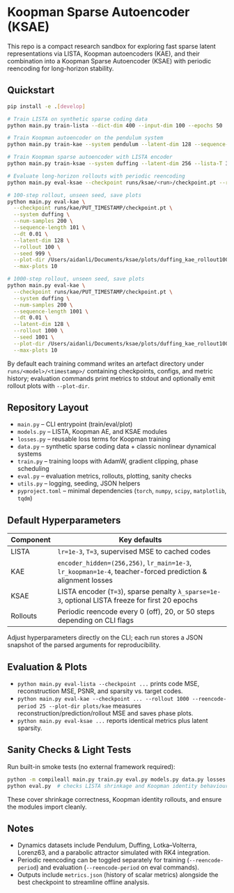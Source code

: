 # Koopman Sparse Autoencoder (KSAE)

This repo is a compact research sandbox for exploring fast sparse latent representations via LISTA, Koopman autoencoders (KAE), and their combination into a Koopman Sparse Autoencoder (KSAE) with periodic reencoding for long-horizon stability.

## Quickstart

```bash
pip install -e .[develop]

# Train LISTA on synthetic sparse coding data
python main.py train-lista --dict-dim 400 --input-dim 100 --epochs 50

# Train Koopman autoencoder on the pendulum system
python main.py train-kae --system pendulum --latent-dim 128 --sequence-length 100 --epochs 30

# Train Koopman sparse autoencoder with LISTA encoder
python main.py train-ksae --system duffing --latent-dim 256 --lista-T 3 --lambda-sparse 1e-3

# Evaluate long-horizon rollouts with periodic reencoding
python main.py eval-ksae --checkpoint runs/ksae/<run>/checkpoint.pt --rollout 1000 --reencode-period 25

# 100-step rollout, unseen seed, save plots
python main.py eval-kae \
  --checkpoint runs/kae/PUT_TIMESTAMP/checkpoint.pt \
  --system duffing \
  --num-samples 200 \
  --sequence-length 101 \
  --dt 0.01 \
  --latent-dim 128 \
  --rollout 100 \
  --seed 999 \
  --plot-dir /Users/aidanli/Documents/ksae/plots/duffing_kae_rollout100 \
  --max-plots 10

# 1000-step rollout, unseen seed, save plots
python main.py eval-kae \
  --checkpoint runs/kae/PUT_TIMESTAMP/checkpoint.pt \
  --system duffing \
  --num-samples 200 \
  --sequence-length 1001 \
  --dt 0.01 \
  --latent-dim 128 \
  --rollout 1000 \
  --seed 1001 \
  --plot-dir /Users/aidanli/Documents/ksae/plots/duffing_kae_rollout1000 \
  --max-plots 10
```

By default each training command writes an artefact directory under `runs/<model>/<timestamp>/` containing checkpoints, configs, and metric history; evaluation commands print metrics to stdout and optionally emit rollout plots with `--plot-dir`.

## Repository Layout

- `main.py` – CLI entrypoint (train/eval/plot)
- `models.py` – LISTA, Koopman AE, and KSAE modules
- `losses.py` – reusable loss terms for Koopman training
- `data.py` – synthetic sparse coding data + classic nonlinear dynamical systems
- `train.py` – training loops with AdamW, gradient clipping, phase scheduling
- `eval.py` – evaluation metrics, rollouts, plotting, sanity checks
- `utils.py` – logging, seeding, JSON helpers
- `pyproject.toml` – minimal dependencies (`torch`, `numpy`, `scipy`, `matplotlib`, `tqdm`)

## Default Hyperparameters

| Component | Key defaults |
|-----------|--------------|
| LISTA | `lr=1e-3`, `T=3`, supervised MSE to cached codes |
| KAE | `encoder_hidden=(256,256)`, `lr_main=1e-3`, `lr_koopman=1e-4`, teacher-forced prediction & alignment losses |
| KSAE | LISTA encoder (`T=3`), sparse penalty `λ_sparse=1e-3`, optional LISTA freeze for first 20 epochs |
| Rollouts | Periodic reencode every 0 (off), 20, or 50 steps depending on CLI flags |

Adjust hyperparameters directly on the CLI; each run stores a JSON snapshot of the parsed arguments for reproducibility.

## Evaluation & Plots

- `python main.py eval-lista --checkpoint ...` prints code MSE, reconstruction MSE, PSNR, and sparsity vs. target codes.
- `python main.py eval-kae --checkpoint ... --rollout 1000 --reencode-period 25 --plot-dir plots/kae` measures reconstruction/prediction/rollout MSE and saves phase plots.
- `python main.py eval-ksae ...` reports identical metrics plus latent sparsity.

## Sanity Checks & Light Tests

Run built-in smoke tests (no external framework required):

```bash
python -m compileall main.py train.py eval.py models.py data.py losses.py utils.py
python eval.py  # checks LISTA shrinkage and Koopman identity behaviour
```

These cover shrinkage correctness, Koopman identity rollouts, and ensure the modules import cleanly.

## Notes

- Dynamics datasets include Pendulum, Duffing, Lotka–Volterra, Lorenz63, and a parabolic attractor simulated with RK4 integration.
- Periodic reencoding can be toggled separately for training (`--reencode-period`) and evaluation (`--reencode-period` on eval commands).
- Outputs include `metrics.json` (history of scalar metrics) alongside the best checkpoint to streamline offline analysis.
